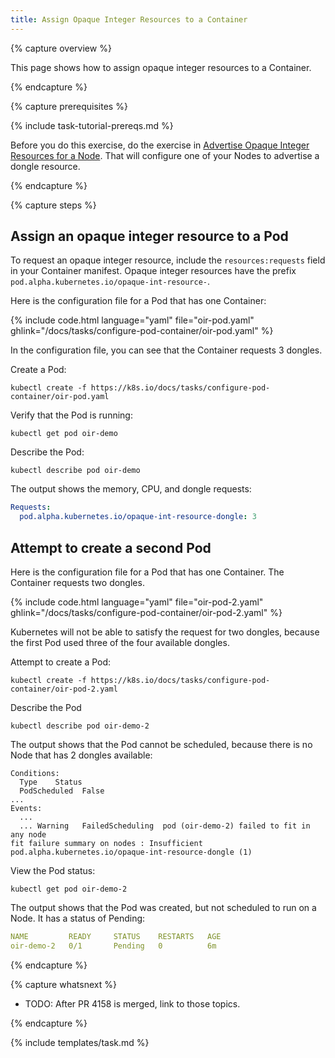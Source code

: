 ```yaml
---
title: Assign Opaque Integer Resources to a Container
---
```


{% capture overview %}

This page shows how to assign opaque integer resources to a Container.

{% endcapture %}


{% capture prerequisites %}

{% include task-tutorial-prereqs.md %}

Before you do this exercise, do the exercise in
[Advertise Opaque Integer Resources for a Node](/docs/tasks/administer-cluster/opaque-integer-resource-node/).
That will configure one of your Nodes to advertise a dongle resource.

{% endcapture %}


{% capture steps %}

## Assign an opaque integer resource to a Pod

To request an opaque integer resource, include the `resources:requests` field in your
Container manifest. Opaque integer resources have the prefix `pod.alpha.kubernetes.io/opaque-int-resource-`.

Here is the configuration file for a Pod that has one Container:

{% include code.html language="yaml" file="oir-pod.yaml" ghlink="/docs/tasks/configure-pod-container/oir-pod.yaml" %}

In the configuration file, you can see that the Container requests 3 dongles.

Create a Pod:

```shell
kubectl create -f https://k8s.io/docs/tasks/configure-pod-container/oir-pod.yaml
```

Verify that the Pod is running:

```shell
kubectl get pod oir-demo
```

Describe the Pod:

```shell
kubectl describe pod oir-demo
```

The output shows the memory, CPU, and dongle requests:

```yaml
Requests:
  pod.alpha.kubernetes.io/opaque-int-resource-dongle: 3
```

## Attempt to create a second Pod

Here is the configuration file for a Pod that has one Container. The Container requests
two dongles.

{% include code.html language="yaml" file="oir-pod-2.yaml" ghlink="/docs/tasks/configure-pod-container/oir-pod-2.yaml" %}

Kubernetes will not be able to satisfy the request for two dongles, because the first Pod
used three of the four available dongles.

Attempt to create a Pod:

```shell
kubectl create -f https://k8s.io/docs/tasks/configure-pod-container/oir-pod-2.yaml
```

Describe the Pod

```shell
kubectl describe pod oir-demo-2
```

The output shows that the Pod cannot be scheduled, because there is no Node that has
2 dongles available:


```
Conditions:
  Type    Status
  PodScheduled  False
...
Events:
  ...
  ... Warning   FailedScheduling  pod (oir-demo-2) failed to fit in any node
fit failure summary on nodes : Insufficient pod.alpha.kubernetes.io/opaque-int-resource-dongle (1)
```

View the Pod status:

```shell
kubectl get pod oir-demo-2
```

The output shows that the Pod was created, but not scheduled to run on a Node.
It has a status of Pending:

```yaml
NAME         READY     STATUS    RESTARTS   AGE
oir-demo-2   0/1       Pending   0          6m
```

{% endcapture %}

{% capture whatsnext %}

* TODO: After PR 4158 is merged, link to those topics.

{% endcapture %}


{% include templates/task.md %}



